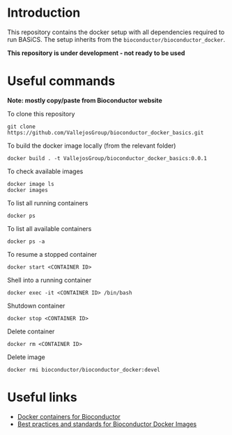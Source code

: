 # Introduction

This repository contains the docker setup with all dependencies required to run BASiCS. The setup inherits from the `bioconductor/bioconductor_docker`.

**This repository is under development - not ready to be used**

# Useful commands

**Note: mostly copy/paste from Bioconductor website**

To clone this repository

```
git clone https://github.com/VallejosGroup/bioconductor_docker_basics.git
```

To build the docker image locally (from the relevant folder)

```
docker build . -t VallejosGroup/bioconductor_docker_basics:0.0.1
```

To check available images

```
docker image ls
docker images
```

To list all running containers

```
docker ps
```

To list all available containers

```
docker ps -a
```

To resume a stopped container

```
docker start <CONTAINER ID>
```

Shell into a running container

```
docker exec -it <CONTAINER ID> /bin/bash
```

Shutdown container

```
docker stop <CONTAINER ID>
```

Delete container

```
docker rm <CONTAINER ID>
```

Delete image

```
docker rmi bioconductor/bioconductor_docker:devel
```


# Useful links

- [Docker containers for Bioconductor](https://www.bioconductor.org/help/docker/)
- [Best practices and standards for Bioconductor Docker Images](https://github.com/Bioconductor/bioconductor_docker/blob/master/best_practices.md)


